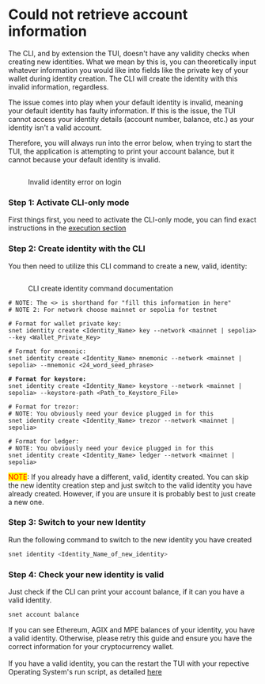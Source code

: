 # Could not retrieve account information



The CLI, and by extension the TUI, doesn't have any validity checks when creating new identities. What we mean by this is, you can theoretically input whatever information you would like into fields like the private key of your wallet during identity creation. The CLI will create the identity with this invalid information, regardless.&#x20;

The issue comes into play when your default identity is invalid, meaning your default identity has faulty information. If this is the issue, the TUI cannot access your identity details (account number, balance, etc.) as your identity isn't a valid account.&#x20;

Therefore, you will always run into the error below, when trying to start the TUI, the application is attempting to print your account balance, but it cannot because your default identity is invalid.&#x20;

<figure><img src="../../../../public/assets/images/products/TUI/Screenshot 2024-08-15 at 6.50.11 AM.png" alt=""><figcaption><p>Invalid identity error on login</p></figcaption></figure>

### Step 1: Activate CLI-only mode

First things first, you need to activate the CLI-only mode, you can find exact instructions in the [execution section ](../getting-started/execution.md#cli-only-mode)



### Step 2: Create identity with the CLI

You then need to utilize this CLI command to create a new, valid, identity:

<figure><img src="../../../../public/assets/images/products/TUI/Screenshot 2024-08-15 at 7.02.38 AM.png" alt=""><figcaption><p>CLI create identity command documentation</p></figcaption></figure>

<pre class="language-bash"><code class="lang-bash"># NOTE: The &#x3C;> is shorthand for "fill this information in here"
# NOTE 2: For network choose mainnet or sepolia for testnet

# Format for wallet private key: 
snet identity create &#x3C;Identity_Name> key --network &#x3C;mainnet | sepolia> --key &#x3C;Wallet_Private_Key>

# Format for mnemonic:
snet identity create &#x3C;Identity_Name> mnemonic --network &#x3C;mainnet | sepolia> --mnemonic &#x3C;24_word_seed_phrase>

<strong># Format for keystore:
</strong>snet identity create &#x3C;Identity_Name> keystore --network &#x3C;mainnet | sepolia> --keystore-path &#x3C;Path_to_Keystore_File>

# Format for trezor:
# NOTE: You obviously need your device plugged in for this
snet identity create &#x3C;Identity_Name> trezor --network &#x3C;mainnet | sepolia>

# Format for ledger:
# NOTE: You obviously need your device plugged in for this
snet identity create &#x3C;Identity_Name> ledger --network &#x3C;mainnet | sepolia>
</code></pre>

<mark style="color:red;">NOTE</mark>: If you already have a different, valid, identity created. You can skip the new identity creation step and just switch to the valid identity you have already created. However, if you are unsure it is probably best to just create a new one.&#x20;



### Step 3: Switch to your new Identity

Run the following command to switch to the new identity you have created

```sh
snet identity <Identity_Name_of_new_identity>
```



### Step 4: Check your new identity is valid&#x20;

Just check if the CLI can print your account balance, if it can you have a valid identity.&#x20;

```sh
snet account balance
```

If you can see Ethereum, AGIX and MPE balances of your identity, you have a valid identity. Otherwise, please retry this guide and ensure you have the correct information for your cryptocurrency wallet. \
\
If you have a valid identity, you can the restart the TUI with your repective Operating System's run script, as detailed [here](../getting-started/execution.md)

